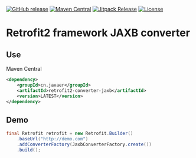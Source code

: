[![GitHub release](https://img.shields.io/github/release/javaercn/retrofit2-converter-jaxb.svg)]()
[![Maven Central](https://img.shields.io/maven-central/v/cn.javaer/retrofit2-converter-jaxb.svg)]()
[![Jitpack Release](https://jitpack.io/v/javaercn/retrofit2-converter-jaxb.svg)](https://jitpack.io/#cn.javaer/retrofit2-converter-jaxb)
[![License](https://img.shields.io/badge/License-Apache%202.0-blue.svg)](https://opensource.org/licenses/Apache-2.0)

Retrofit2 framework JAXB converter
==================================

## Use
Maven Central
```xml
<dependency>
    <groupId>cn.javaer</groupId>
    <artifactId>retrofit2-converter-jaxb</artifactId>
    <version>LATEST</version>
</dependency>
```

## Demo
```java
final Retrofit retrofit = new Retrofit.Builder()
    .baseUrl("http://demo.com")
    .addConverterFactory(JaxbConverterFactory.create())
    .build();
```

